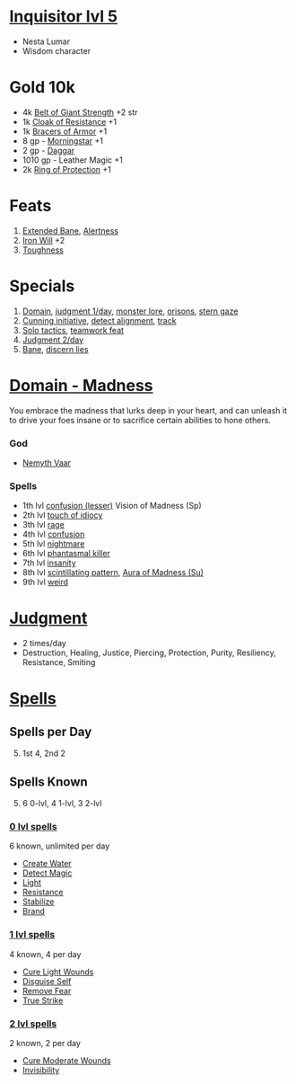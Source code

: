 # [Inquisitor lvl 5](http://www.d20pfsrd.com/classes/base-classes/inquisitor)
- Nesta Lumar
- Wisdom character

# Gold 10k
- 4k [Belt of Giant Strength](http://www.d20pfsrd.com/magic-items/wondrous-items/wondrous-items/a-b/belt-of-giant-strength) +2 str
- 1k [Cloak of Resistance](http://www.d20pfsrd.com/magic-items/wondrous-items/wondrous-items/c-d/cloak-of-resistance) +1
- 1k [Bracers of Armor](http://www.d20pfsrd.com/magic-items/wondrous-items/wondrous-items/a-b/bracers-of-armor) +1
- 8 gp - [Morningstar](http://www.d20pfsrd.com/equipment---final/weapons/weapon-descriptions/morningstar) +1
- 2 gp - [Daggar](http://www.d20pfsrd.com/equipment---final/weapons/weapon-descriptions/dagger)
- 1010 gp - Leather Magic +1
- 2k [Ring of Protection](http://www.d20pfsrd.com/magic-items/rings/ring-of-protection) +1

# Feats
1. [Extended Bane](http://www.d20pfsrd.com/feats/general-feats/extended-bane), [Alertness](http://www.d20pfsrd.com/feats/general-feats/alertness---final)
3. [Iron Will](http://www.d20pfsrd.com/feats/general-feats/iron-will---final) +2
5. [Toughness](http://www.d20pfsrd.com/feats/general-feats/toughness---final)

# Specials
1. [Domain](http://www.d20pfsrd.com/classes/base-classes/inquisitor#TOC-Domain), [judgment 1/day](http://www.d20pfsrd.com/classes/base-classes/inquisitor#TOC-Judgment-Su-), [monster lore](http://www.d20pfsrd.com/classes/base-classes/inquisitor#TOC-Monster-Lore-Ex-), [orisons](http://www.d20pfsrd.com/classes/base-classes/inquisitor#TOC-Orisons), [stern gaze](http://www.d20pfsrd.com/classes/base-classes/inquisitor#TOC-Stern-Gaze-Ex-)
2. [Cunning initiative](http://www.d20pfsrd.com/classes/base-classes/inquisitor#TOC-Cunning-Initiative-Ex-), [detect alignment](http://www.d20pfsrd.com/classes/base-classes/inquisitor#TOC-Detect-Alignment-Sp-), [track](http://www.d20pfsrd.com/classes/base-classes/inquisitor#TOC-Track-Ex-)
3. [Solo tactics](http://www.d20pfsrd.com/classes/base-classes/inquisitor#TOC-Solo-Tactics-Ex-), [teamwork feat](http://www.d20pfsrd.com/classes/base-classes/inquisitor#TOC-teamwork-Feat)
4. [Judgment 2/day](http://www.d20pfsrd.com/classes/base-classes/inquisitor#TOC-Judgment-Su-)
5. [Bane](http://www.d20pfsrd.com/classes/base-classes/inquisitor#TOC-Bane-Su-), [discern lies](http://www.d20pfsrd.com/classes/base-classes/inquisitor#TOC-Discern-Lies-Sp-)

# [Domain - Madness](http://www.d20pfsrd.com/classes/core-classes/cleric/domains/paizo---domains/madness-domain)

You embrace the madness that lurks deep in your heart, and can unleash it to drive your foes insane or to sacrifice certain abilities to hone others.

### God
- [Nemyth Vaar](http://www.d20pfsrd.com/classes/core-classes/cleric/gods-3rd-party-publishers/gods-of-porphyra-pdg/nemyth-vaar)

### Spells
- 1th lvl [confusion (lesser)](http://www.d20pfsrd.com/magic/all-spells/c/confusion#TOC-Confusion-Lesser) Vision of Madness (Sp)
- 2th lvl [touch of idiocy](http://www.d20pfsrd.com/magic/all-spells/t/touch-of-idiocy)
- 3th lvl [rage](http://www.d20pfsrd.com/magic/all-spells/r/rage)
- 4th lvl [confusion](http://www.d20pfsrd.com/magic/all-spells/c/confusion)
- 5th lvl [nightmare](http://www.d20pfsrd.com/magic/all-spells/n/nightmare)
- 6th lvl [phantasmal killer](http://www.d20pfsrd.com/magic/all-spells/p/phantasmal-killer)
- 7th lvl [insanity](http://www.d20pfsrd.com/magic/all-spells/i/insanity)
- 8th lvl [scintillating pattern](http://www.d20pfsrd.com/magic/all-spells/s/scintillating-pattern), [Aura of Madness (Su)](http://www.d20pfsrd.com/classes/core-classes/cleric/domains/paizo---domains/madness-domain)
- 9th lvl [weird](http://www.d20pfsrd.com/magic/all-spells/w/weird)

# [Judgment](http://www.d20pfsrd.com/classes/base-classes/inquisitor#TOC-Judgment-Su-)
- 2 times/day
- Destruction, Healing, Justice, Piercing, Protection, Purity, Resiliency, Resistance, Smiting

# [Spells](http://www.d20pfsrd.com/magic/spell-lists-and-domains/spell-lists---inquisitor)

## Spells per Day
5. 1st 4, 2nd 2

## Spells Known
5.	6 0-lvl, 4 1-lvl, 3 2-lvl

### [0 lvl spells](http://www.d20pfsrd.com/magic/spell-lists-and-domains/spell-lists---inquisitor#p0)

6 known, unlimited per day

- [Create Water](http://www.d20pfsrd.com/magic/all-spells/c/create-water)
- [Detect Magic](http://www.d20pfsrd.com/magic/all-spells/d/detect-magic)
- [Light](http://www.d20pfsrd.com/magic/all-spells/l/light)
- [Resistance](http://www.d20pfsrd.com/magic/all-spells/r/resistance)
- [Stabilize](http://www.d20pfsrd.com/magic/all-spells/s/stabilize)
- [Brand](http://www.d20pfsrd.com/magic/all-spells/b/brand)

### [1 lvl spells](http://www.d20pfsrd.com/magic/spell-lists-and-domains/spell-lists---inquisitor#p1)

4 known, 4 per day

- [Cure Light Wounds](http://www.d20pfsrd.com/magic/all-spells/c/cure-light-wounds)
- [Disguise Self](http://www.d20pfsrd.com/magic/all-spells/d/disguise-self)
- [Remove Fear](http://www.d20pfsrd.com/magic/all-spells/r/remove-fear)
- [True Strike](http://www.d20pfsrd.com/magic/all-spells/t/true-strike)

### [2 lvl spells](http://www.d20pfsrd.com/magic/spell-lists-and-domains/spell-lists---inquisitor#p2)

2 known, 2 per day

- [Cure Moderate Wounds](http://www.d20pfsrd.com/magic/all-spells/c/cure-moderate-wounds)
- [Invisibility](http://www.d20pfsrd.com/magic/all-spells/i/invisibility)
